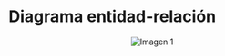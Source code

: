 # Diagrama entidad-relación

<div align='center'>
  
![Imagen 1](<https://github.com/21raz21/proyecto-ets/blob/main/doc/img/Modelo_entidad_relaci%C3%B3n_ets.drawio.png>)
  
</div>
